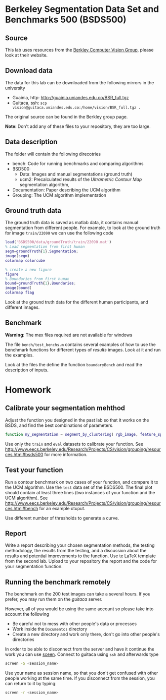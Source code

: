 # Berkeley Segmentation Data Set and Benchmarks 500 (BSDS500)

## Source

This lab uses resources from the 
[Berkley Computer Vision Group](http://www.eecs.berkeley.edu/Research/Projects/CS/vision/grouping/resources.html),
please look at their website.

## Download data

The data for this lab can be downloaded from the following mirrors in the university

- Guainia, http: http://guainia.uniandes.edu.co/BSR_full.tgz
- Guitaca, ssh: ``scp vision@guitaca.uniandes.edu.co:/home/vision/BSR_full.tgz .``

The original source can be found in the Berkley group page.

**Note**: Don't add any of these files to your repository, they are too large.

## Data description

The folder will contain the following direcotries

- bench: Code for running benchmarks and comparing algorithms
- BSD500: 
  -   Data: Images and manual segmentations (ground truth)
  -   ucm2: Precalculated results of the *Ultrametric Contour Map* segmentation algorithm,
-   Documentation: Paper describing the UCM algorithm
-   Grouping: The UCM algorithm implementation

## Ground truth data

The ground truth data is saved as matlab data, it contains manual segmentation from different people. For example,
to look at the ground truth for image ``train/22090`` we can use the following code

```matlab
load('BSDS500/data/groundTruth/train/22090.mat')
% Load segmentation from first human
segm=groundTruth{1}.Segmentation;
image(segm)
colormap colorcube

% create a new figure
figure
% Boundaries from first human
bound=groundTruth{1}.Boundaries;
image(bound)
colormap flag
```

Look at the ground truth data for the different human participants, and different images.

## Benchmark

**Warning:** The mex files required are not available for windows

The file ``bench/test_benchs.m`` contains several examples of how to use the benchmark functions for different types of *results* images. Look at it and run the examples.

Look at the files the define the function ``boundaryBench`` and read the description of inputs.

# Homework

## Calibrate your segmentation mehthod

Adjust the function you designed in the past lab so that it works on the BSDS, and find the best combinations of parameters.

```matlab
function my_segmentation = segment_by_clustering( rgb_image, feature_space, clustering method, number of clusters)
```

Use only the ``train`` and ``eval`` datasets to calibrate your function. See http://www.eecs.berkeley.edu/Research/Projects/CS/vision/grouping/resources.html#bsds500 for more information.

## Test your function

Run a contour benchmark on two cases of your function, and compare it to the UCM algorithm. Use the ``test`` data set of the BSDS500. The final plot should contain at least three lines (two instances of your function and the UCM algorithm).
See http://www.eecs.berkeley.edu/Research/Projects/CS/vision/grouping/resources.html#bench for an example otuput.

Use different number of thresholds to generate a curve.

## Report

Write a report describing your chosen segmentation methods, the testing methodology, the results from the testing, and a discussion about the results and potential improvements to the function. Use te LaTeX template from the second lab. Upload to your repository the report and the code for your segmentation function.

## Running the benchmark remotely

The benchmark on the 200 test images can take a several hours. If you prefer, you may run them on the *guitaca* server. 

However, all of you would be using the same account so please take into account the following

- Be careful not to mess with other people's data or processes
- Work inside the ``Documentos`` directory
- Create a new directory and work only there, don't go into other people's directories

In order to be able to disconnect from the server and have it continue the work you can use [sceen](http://linux.die.net/man/1/screen).
Connect to guitaca using ``ssh`` and afterwards type

```bash
screen -S <session_name>
```

Use your name as session name, so that you don't get confused with other people working at the same time. If you disconnect from the session, you can return to it by typing

```bash
screen -r <session_name>
```
